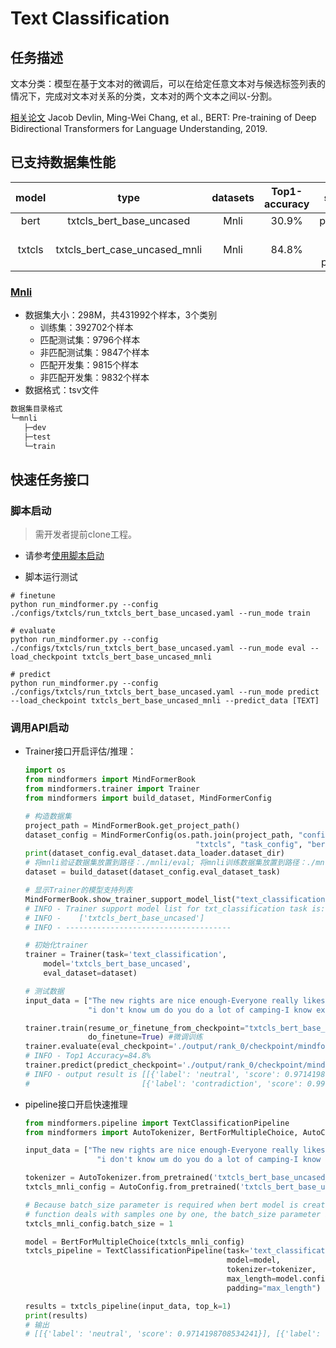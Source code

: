 # Text Classification

## 任务描述

文本分类：模型在基于文本对的微调后，可以在给定任意文本对与候选标签列表的情况下，完成对文本对关系的分类，文本对的两个文本之间以-分割。

[相关论文](https://arxiv.org/pdf/1810.04805.pdf) Jacob Devlin, Ming-Wei Chang, et al., BERT: Pre-training of Deep Bidirectional Transformers for Language Understanding, 2019.

## 已支持数据集性能

| model  |                            type                            | datasets |  Top1-accuracy  |           stage            |                                                                                                                             example                                                                                                                              |
|:------:|:----------------------------------------------------------:|:--------:|:---------------:|:--------------------------:|:----------------------------------------------------------------------------------------------------------------------------------------------------------------------------------------------------------------------------------------------------------------:|
|  bert  | txtcls_bert_base_uncased |   Mnli   | 30.9% |          pretrain          |                                                                                                                                --                                                                                                                                |
| txtcls | txtcls_bert_case_uncased_mnli |   Mnli   | 84.8% | train<br/>eval<br/>predict | [link](../../txtcls_classification/txtcls_bert_base_uncased_train_on_mnli.sh) <br/> [link](../../txtcls_classification/txtcls_bert_base_uncased_mnli_eval_on_mnli.sh) <br/> [link](../../txtcls_classification/txtcls_bert_base_uncased_mnli_predict_on_mnli.sh) |

### [Mnli](https://dl.fbaipublicfiles.com/glue/data/MNLI.zip)

- 数据集大小：298M，共431992个样本，3个类别
    - 训练集：392702个样本
    - 匹配测试集：9796个样本
    - 非匹配测试集：9847个样本
    - 匹配开发集：9815个样本
    - 非匹配开发集：9832个样本
- 数据格式：tsv文件

 ```bash
数据集目录格式
└─mnli
    ├─dev
    ├─test  
    └─train  
 ```

## 快速任务接口

### 脚本启动

> 需开发者提前clone工程。

- 请参考[使用脚本启动](https://gitee.com/mindspore/transformer/blob/master/README.md#%E6%96%B9%E5%BC%8F%E4%B8%80clone-%E5%B7%A5%E7%A8%8B%E4%BB%A3%E7%A0%81)

- 脚本运行测试

```shell
# finetune
python run_mindformer.py --config ./configs/txtcls/run_txtcls_bert_base_uncased.yaml --run_mode train

# evaluate
python run_mindformer.py --config ./configs/txtcls/run_txtcls_bert_base_uncased.yaml --run_mode eval --load_checkpoint txtcls_bert_base_uncased_mnli

# predict
python run_mindformer.py --config ./configs/txtcls/run_txtcls_bert_base_uncased.yaml --run_mode predict --load_checkpoint txtcls_bert_base_uncased_mnli --predict_data [TEXT]
```

### 调用API启动

- Trainer接口开启评估/推理：

  ```python
  import os
  from mindformers import MindFormerBook
  from mindformers.trainer import Trainer
  from mindformers import build_dataset, MindFormerConfig

  # 构造数据集
  project_path = MindFormerBook.get_project_path()
  dataset_config = MindFormerConfig(os.path.join(project_path, "configs",
                                        "txtcls", "task_config", "bert_mnli_dataset.yaml"))
  print(dataset_config.eval_dataset.data_loader.dataset_dir)
  # 将mnli验证数据集放置到路径：./mnli/eval; 将mnli训练数据集放置到路径：./mnli/train
  dataset = build_dataset(dataset_config.eval_dataset_task)

  # 显示Trainer的模型支持列表
  MindFormerBook.show_trainer_support_model_list("text_classification")
  # INFO - Trainer support model list for txt_classification task is:
  # INFO -    ['txtcls_bert_base_uncased']
  # INFO - -------------------------------------

  # 初始化trainer
  trainer = Trainer(task='text_classification',
      model='txtcls_bert_base_uncased',
      eval_dataset=dataset)

  # 测试数据
  input_data = ["The new rights are nice enough-Everyone really likes the newest benefits ",
                "i don't know um do you do a lot of camping-I know exactly."]

  trainer.train(resume_or_finetune_from_checkpoint="txtcls_bert_base_uncased",
                do_finetune=True) #微调训练
  trainer.evaluate(eval_checkpoint='./output/rank_0/checkpoint/mindformers_rank_0-3_6135.ckpt')  #进行评估
  # INFO - Top1 Accuracy=84.8%
  trainer.predict(predict_checkpoint='./output/rank_0/checkpoint/mindformers_rank_0-3_6135.ckpt', input_data=input_data, top_k=1)  #进行推理
  # INFO - output result is [[{'label': 'neutral', 'score': 0.9714198708534241}],
  #                         [{'label': 'contradiction', 'score': 0.9967639446258545}]]
  ```

- pipeline接口开启快速推理

  ```python
  from mindformers.pipeline import TextClassificationPipeline
  from mindformers import AutoTokenizer, BertForMultipleChoice, AutoConfig

  input_data = ["The new rights are nice enough-Everyone really likes the newest benefits ",
                  "i don't know um do you do a lot of camping-I know exactly."]

  tokenizer = AutoTokenizer.from_pretrained('txtcls_bert_base_uncased_mnli')
  txtcls_mnli_config = AutoConfig.from_pretrained('txtcls_bert_base_uncased_mnli')

  # Because batch_size parameter is required when bert model is created, and pipeline
  # function deals with samples one by one, the batch_size parameter is seted one.
  txtcls_mnli_config.batch_size = 1

  model = BertForMultipleChoice(txtcls_mnli_config)
  txtcls_pipeline = TextClassificationPipeline(task='text_classification',
                                               model=model,
                                               tokenizer=tokenizer,
                                               max_length=model.config.seq_length,
                                               padding="max_length")

  results = txtcls_pipeline(input_data, top_k=1)
  print(results)
  # 输出
  # [[{'label': 'neutral', 'score': 0.9714198708534241}], [{'label': 'contradiction', 'score': 0.9967639446258545}]]
  ```
